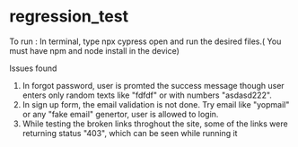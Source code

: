 # regression_test
 
To run : In terminal, type npx cypress open and run the desired files.( You must have npm and node install in the device)

Issues found 

1. In forgot password, user is promted the success message though user enters only random texts like "fdfdf" or with  numbers "asdasd222".
2. In sign up form, the email validation is not done. Try email like "yopmail" or any "fake email" genertor, user is allowed to login.
3. While testing the broken links throghout the site, some of the links were returning status "403", which can be seen while running it
